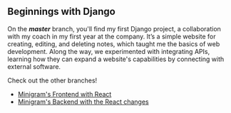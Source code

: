 ## Beginnings with Django
On the ***master*** branch, you'll find my first Django project, a collaboration with my coach in my first year at the company. It’s a simple website for creating, editing, and deleting notes, which taught me the basics of web development. Along the way, we experimented with integrating APIs, learning how they can expand a website's capabilities by connecting with external software.

Check out the other branches!
* [Minigram's Frontend with React](https://github.com/themane04/django/tree/minigram_frontend_react)
* [Minigram's Backend with the React changes](https://github.com/themane04/django/tree/minigram_backend_react)
